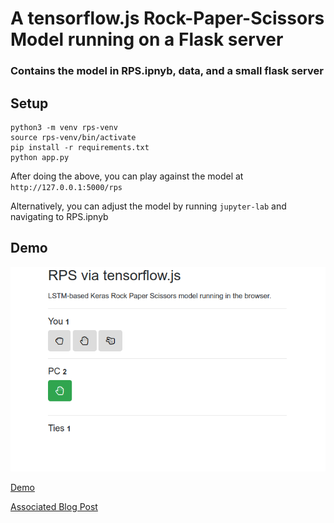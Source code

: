 # A tensorflow.js Rock-Paper-Scissors Model running on a Flask server

### Contains the model in RPS.ipnyb, data, and a small flask server

## Setup

```
python3 -m venv rps-venv
source rps-venv/bin/activate
pip install -r requirements.txt 
python app.py
```

After doing the above, you can play against the model at `http://127.0.0.1:5000/rps`

Alternatively, you can adjust the model by running `jupyter-lab` and navigating to RPS.ipnyb


## Demo

![Screenshot](/screenshot.png?raw=true "Screenshot")

[Demo](http://svilentodorov.xyz/rps)

[Associated Blog Post](http://svilentodorov.xyz/blog/rps)
